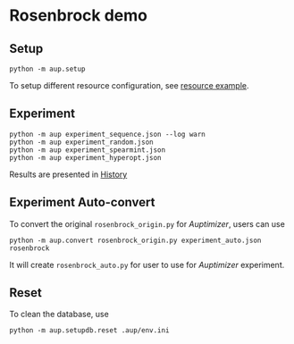 # Rosenbrock demo

## Setup

    python -m aup.setup

To setup different resource configuration, see [resource example](../2dfunc_diff_res/README.md).

## Experiment

    python -m aup experiment_sequence.json --log warn
    python -m aup experiment_random.json
    python -m aup experiment_spearmint.json
    python -m aup experiment_hyperopt.json

Results are presented in [History](History.ipynb)

## Experiment Auto-convert

To convert the original `rosenbrock_origin.py` for *Auptimizer*, users can use

    python -m aup.convert rosenbrock_origin.py experiment_auto.json rosenbrock

It will create `rosenbrock_auto.py` for user to use for *Auptimizer* experiment.

## Reset

To clean the database, use 

    python -m aup.setupdb.reset .aup/env.ini
